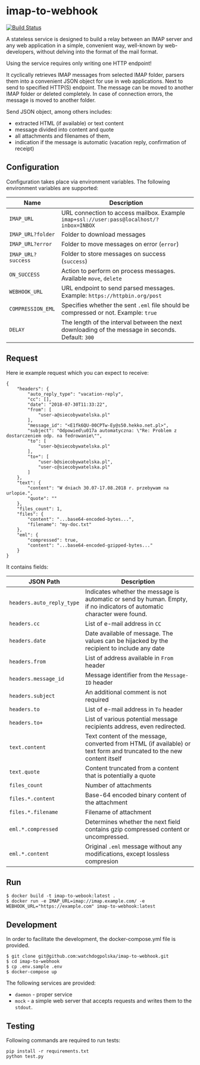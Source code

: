 # imap-to-webhook

[![Build Status](https://travis-ci.com/watchdogpolska/imap-to-webhook.svg?branch=master)](https://travis-ci.com/watchdogpolska/imap-to-webhook)

A stateless service is designed to build a relay between an IMAP server and any web application in a simple,
convenient way, well-known by web-developers, without delving into the format of the mail format.

Using the service requires only writing one HTTP endpoint!

It cyclically retrieves IMAP messages from selected IMAP folder, parsers them into a convenient JSON object for
use in web applications. Next to send to specified HTTP(S) endpoint. The message can be moved to
another IMAP folder or deleted completely. In case of connection errors, the message is moved to another folder.

Send JSON object, among others includes:

 * extracted HTML (if available) or text content
 * message divided into content and quote
 * all attachments and filenames of them,
 * indication if the message is automatic (vacation reply, confirmation of receipt)

## Configuration

Configuration takes place via environment variables. The following environment variables are supported:

Name                      | Description 
--------------------------| -----------
```IMAP_URL```            | URL connection to access mailbox. Example ````imap+ssl://user:pass@localhost/?inbox=INBOX````
```IMAP_URL?folder```     | Folder to download messages
```IMAP_URL?error```      | Folder to move messages on error (````error````)
```IMAP_URL?success```    | Folder to store messages on success (```success```)
```ON_SUCCESS```          | Action to perform on process messages. Available ```move```, ```delete```
```WEBHOOK_URL```         | URL endpoint to send parsed messages. Example: ```https://httpbin.org/post```
```COMPRESSION_EML```     | Specifies whether the sent ```.eml``` file should be compressed or not. Example: ```true```
```DELAY```               | The length of the interval between the next downloading of the message in seconds. Default: ```300```


## Request

Here ie example request which you can expect to receive:

```
{
    "headers": {
        "auto_reply_type": "vacation-reply",
        "cc": [],
        "date": "2018-07-30T11:33:22",
        "from": [
            "user-a@siecobywatelska.pl"
        ],
        "message_id": "<E1fk6QU-00CPTw-Ey@s50.hekko.net.pl>",
        "subject": "Odpowied\u017a automatyczna: \"Re: Problem z dostarczeniem odp. na fedrowanie\"",
        "to": [
            "user-b@siecobywatelska.pl"
        ],
        "to+": [
            "user-b@siecobywatelska.pl",
            "user-c@siecobywatelska.pl"
        ]
    },
    "text": {
        "content": "W dniach 30.07-17.08.2018 r. przebywam na urlopie.",
        "quote": ""
    },
    "files_count": 1,
    "files": {
        "content": "...base64-encoded-bytes...",
        "filename": "my-doc.txt"
    },
    "eml": {
        "compressed": true,
        "content": "...base64-encoded-gzipped-bytes..."
    }
}
```

It contains fields:

JSON Path                             | Description
------------------------------------- | -----------
```headers.auto_reply_type```         | Indicates whether the message is automatic or send by human. Empty, if no indicators of automatic character were found.
```headers.cc```                      | List of e-mail address in ```CC```
```headers.date```                    | Date available of message. The values can be hijacked by the recipient to include any date
```headers.from```                    | List of address available in ```From``` header
```headers.message_id```              | Message identifier from the ```Message-ID``` header
```headers.subject```                 | An additional comment is not required
```headers.to```                      | List of e-mail address in ```To``` header
```headers.to+```                     | List of various potential message recipients address, even redirected.
```text.content```                    | Text content of the message, converted from HTML (if available) or text form and truncated to the new content itself
```text.quote```                      | Content truncated from a content that is potentially a quote
```files_count```                     | Number of attachments
```files.*.content```                 | Base-64 encoded binary content of the attachment
```files.*.filename```                | Filename of attachment
```eml.*.compressed```                | Determines whether the next field contains gzip compressed content or uncompressed.
```eml.*.content```                   | Original ```.eml``` message without any modifications, except lossless compresion

## Run

```shell
$ docker build -t imap-to-webook:latest .
$ docker run -e IMAP_URL=imap://imap.example.com/ -e WEBHOOK_URL="https://example.com" imap-to-webhook:latest
```


## Development

In order to facilitate the development, the docker-compose.yml file is provided.

```
$ git clone git@github.com:watchdogpolska/imap-to-webhook.git 
$ cd imap-to-webhook
$ cp .env.sample .env
$ docker-compose up
```

The following services are provided:

* ```daemon``` - proper service
* ```mock``` - a simple web server that accepts requests and writes them to the ```stdout```.

## Testing

Following commands are required to run tests:

```
pip install -r requirements.txt
python test.py
```
